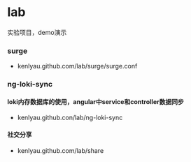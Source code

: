 # lab
实验项目，demo演示
### surge
- kenlyau.github.com/lab/surge/surge.conf

### ng-loki-sync
#### loki内存数据库的使用，angular中service和controller数据同步
- kenlyau.github.con/lab/ng-loki-sync

#### 社交分享
- kenlyau.github.com/lab/share
